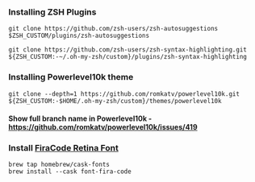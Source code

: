 ### Installing ZSH Plugins

```
git clone https://github.com/zsh-users/zsh-autosuggestions $ZSH_CUSTOM/plugins/zsh-autosuggestions

git clone https://github.com/zsh-users/zsh-syntax-highlighting.git ${ZSH_CUSTOM:-~/.oh-my-zsh/custom}/plugins/zsh-syntax-highlighting
```

### Installing Powerlevel10k theme

```
git clone --depth=1 https://github.com/romkatv/powerlevel10k.git ${ZSH_CUSTOM:-$HOME/.oh-my-zsh/custom}/themes/powerlevel10k
```

#### Show full branch name in Powerlevel10k - https://github.com/romkatv/powerlevel10k/issues/419

### Install [FiraCode Retina Font](https://github.com/tonsky/FiraCode)

```
brew tap homebrew/cask-fonts
brew install --cask font-fira-code
```
